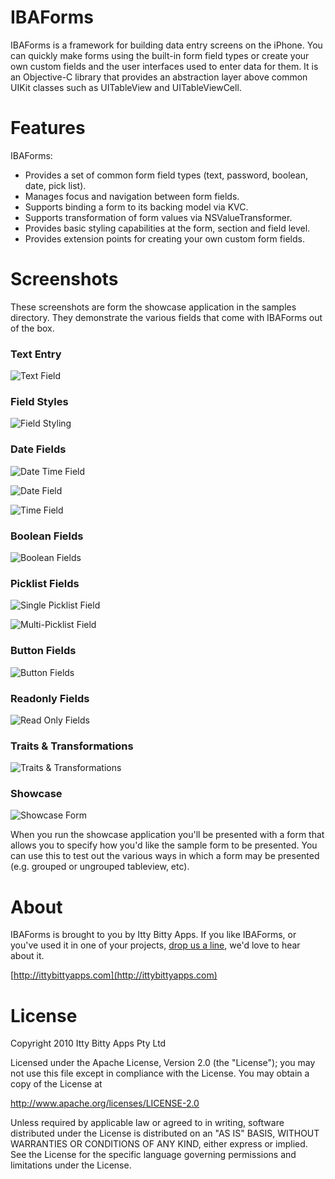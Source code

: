 IBAForms
============
IBAForms is a framework for building data entry screens on the iPhone. You can quickly make forms using the built-in form field types or create your own custom fields and the user interfaces used to enter data for them. It is an Objective-C library that provides an abstraction layer above common UIKit classes such as UITableView and UITableViewCell.

Features
============
IBAForms:

 *  Provides a set of common form field types (text, password, boolean, date, pick list). 
 *  Manages focus and navigation between form fields.
 *  Supports binding a form to its backing model via KVC.
 *  Supports transformation of form values via NSValueTransformer.
 *  Provides basic styling capabilities at the form, section and field level.
 *  Provides extension points for creating your own custom form fields.

Screenshots
============

These screenshots are form the showcase application in the samples directory. They demonstrate the various fields that come with IBAForms out of the box.

### Text Entry

![Text Field](https://github.com/ittybittydude/IBAForms/raw/master/doc/screenshots/simple-text-entry.jpg)

### Field Styles

![Field Styling](https://github.com/ittybittydude/IBAForms/raw/master/doc/screenshots/styled-fields.jpg)

### Date Fields

![Date Time Field](https://github.com/ittybittydude/IBAForms/raw/master/doc/screenshots/date-time-field.jpg)

![Date Field](https://github.com/ittybittydude/IBAForms/raw/master/doc/screenshots/date-field.jpg)

![Time Field](https://github.com/ittybittydude/IBAForms/raw/master/doc/screenshots/time-field.jpg)

### Boolean Fields

![Boolean Fields](https://github.com/ittybittydude/IBAForms/raw/master/doc/screenshots/boolean-fields.jpg)

### Picklist Fields

![Single Picklist Field](https://github.com/ittybittydude/IBAForms/raw/master/doc/screenshots/single-picklist.jpg)

![Multi-Picklist Field](https://github.com/ittybittydude/IBAForms/raw/master/doc/screenshots/multi-picklist.jpg)

### Button Fields

![Button Fields](https://github.com/ittybittydude/IBAForms/raw/master/doc/screenshots/buttons.jpg)

### Readonly Fields

![Read Only Fields](https://github.com/ittybittydude/IBAForms/raw/master/doc/screenshots/readonly-fields.jpg)

### Traits & Transformations

![Traits & Transformations](https://github.com/ittybittydude/IBAForms/raw/master/doc/screenshots/traits-transformations.jpg)

### Showcase

![Showcase Form](https://github.com/ittybittydude/IBAForms/raw/master/doc/screenshots/showcase.jpg)

When you run the showcase application you'll be presented with a form that allows you to specify how you'd like the sample form to be presented. You can use this to test out the various ways in which a form may be presented (e.g. grouped or ungrouped tableview, etc).


About
============

IBAForms is brought to you by Itty Bitty Apps. If you like IBAForms, or you've used it in one of your projects, [drop us a line](http://ittybittyapps.com/contact-us/), we'd love to hear about it.

[http://ittybittyapps.com](http://ittybittyapps.com)


License
============

Copyright 2010 Itty Bitty Apps Pty Ltd

Licensed under the Apache License, Version 2.0 (the "License"); you may not use this file except in compliance with the License. You may obtain a copy of the License at 

http://www.apache.org/licenses/LICENSE-2.0 

Unless required by applicable law or agreed to in writing, software distributed under the License is distributed on an "AS IS" BASIS, WITHOUT WARRANTIES OR CONDITIONS OF ANY KIND, either express or implied. See the License for the specific language governing permissions and limitations under the License.